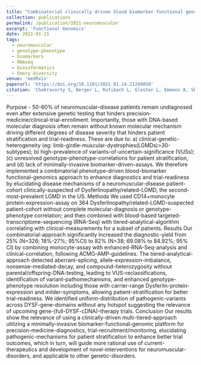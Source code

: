 ```yaml
---
title: "Combinatorial clinically driven blood biomarker functional genomics significantly enhances genotype-phenotype resolution and diagnostics in neuromuscular disease."
collection: publications
permalink: /publication/2021-neuromuscular
excerpt: 'Functional Genomics'
date: 2021-01-15
tags:
  - neuromuscular
  - genotype-phenotype
  - biomarkers
  - RNAseq
  - bioinformatics
  - Emory Uiversity
venue: 'medRxiv'
paperurl: 'https://doi.org/10.1101/2021.01.14.21249850'  
citation: 'Chakravorty S, Berger L, Rufibach L, Gloster L, Emmons A, Shenoy S, Hegde M, Dinasarapu AR, Gibson G (2021) Autoimmune and Inflammatory Mechanisms in Cervical Dystonia.&quot; <i>medRxiv</i>'
--- 
```

Purpose - 50-60% of neuromuscular-disease patients remain undiagnosed even after extensive genetic testing that hinders precision-medicine/clinical-trial-enrollment. Importantly, those with DNA-based molecular diagnosis often remain without known molecular mechanism driving different degrees of disease severity that hinders patient stratification and trial-readiness. These are due to: a) clinical-genetic-heterogeneity (eg: limb-girdle-muscular-dystrophies(LGMDs)>30-subtypes); b) high-prevalence of variants-of-uncertain-significance (VUSs); (c) unresolved genotype-phenotype-correlations for patient stratification, and (d) lack of minimally-invasive biomarker-driven-assays. We therefore implemented a combinatorial phenotype-driven blood-biomarker functional-genomics approach to enhance diagnostics and trial-readiness by elucidating disease mechanisms of a neuromuscular-disease patient-cohort clinically-suspected of Dysferlinopathy/related-LGMD, the second-most-prevalent LGMD in the US. Methods We used CD14+monocyte protein-expression-assay on 364 Dysferlinopathy/related-LGMD-suspected patient-cohort without complete molecular-diagnosis or genotype-phenotype correlation; and then combined with blood-based targeted-transcriptome-sequencing (RNA-Seq) with tiered-analytical-algorithm correlating with clinical-measurements for a subset of patients. Results Our combinatorial-approach significantly increased the diagnostic-yield from 25% (N=326; 18%-27%; 95%CI) to 82% (N=38; 69.08% to 84.92%; 95% CI) by combining monocyte-assay with enhanced-RNA-Seq-analysis and clinical-correlation, following ACMG-AMP-guidelines. The tiered-analytical-approach detected aberrant-splicing, allele-expression-imbalance, nonsense-mediated-decay, and compound-heterozygosity without parental/offspring-DNA-testing, leading to VUS-reclassifications, identification of variant-pathomechanisms, and enhanced genotype-phenotype resolution including those with carrier-range Dysferlin-protein-expression and milder-symptoms, allowing patient-stratification for better trial-readiness. We identified uniform-distribution of pathogenic-variants across DYSF-gene-domains without any hotspot suggesting the relevance of upcoming gene-(full-DYSF-cDNA)-therapy trials. Conclusion Our results show the relevance of using a clinically-driven multi-tiered-approach utilizing a minimally-invasive biomarker-functional-genomic platform for precision-medicine-diagnostics, trial-recruitment/monitoring, elucidating pathogenic-mechanisms for patient stratification to enhance better trial outcomes, which in turn, will guide more rational use of current-therapeutics and development of novel-interventions for neuromuscular-disorders, and applicable to other genetic-disorders.  

